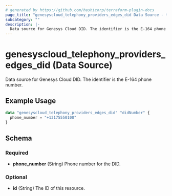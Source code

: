 ```yaml
---
# generated by https://github.com/hashicorp/terraform-plugin-docs
page_title: "genesyscloud_telephony_providers_edges_did Data Source - terraform-provider-genesyscloud"
subcategory: ""
description: |-
  Data source for Genesys Cloud DID. The identifier is the E-164 phone number.
---
```


# genesyscloud_telephony_providers_edges_did (Data Source)

Data source for Genesys Cloud DID. The identifier is the E-164 phone number.

## Example Usage

```terraform
data "genesyscloud_telephony_providers_edges_did" "didNumber" {
  phone_number = "+13175550100"
}
```

<!-- schema generated by tfplugindocs -->
## Schema

### Required

- **phone_number** (String) Phone number for the DID.

### Optional

- **id** (String) The ID of this resource.


